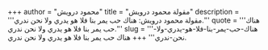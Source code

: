 +++
author = "محمود درويش"
title = "مقولة محمود درويش"
description = '''مقولة محمود درويش: هناك حب يمر بنا فلا هو يدري ولا نحن ندري.'''
quote = '''هناك حب يمر بنا فلا هو يدري ولا نحن ندري.'''
slug = '''هناك-حب-يمر-بنا-فلا-هو-يدري-ولا-نحن-ندري'''
+++
هناك حب يمر بنا فلا هو يدري ولا نحن ندري.
